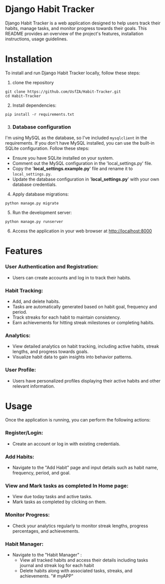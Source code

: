 # Django Habit Tracker

Django Habit Tracker is a web application designed to help users track their habits, manage tasks, and monitor progress towards their goals.
This README provides an overview of the project's features, installation instructions, usage guidelines.

# Installation #

To install and run Django Habit Tracker locally, follow these steps:

1. clone the repository
```
git clone https://github.com/UsfZA/Habit-Tracker.git
cd Habit-Tracker
```

2. Install dependencies:
```
pip install -r requirements.txt
```
3. ### Database configuration ###
I'm using MySQL as the database, so I've included `mysqlclient` in the requirements.
If you don't have MySQL installed, you can use the built-in SQLite configuration. Follow these steps:
 
  - Ensure you have SQLite installed on your system.
  - Comment out the MySQL configuration in the 'local_settings.py' file.
  - Copy the '**local_settings.example.py**' file and rename it to `local_settings.py`.
  - Update the database configuration in '**local_settings.py**' with your own database credentials.


4. Apply database migrations:
```
python manage.py migrate
```

5. Run the development server:
```
python manage.py runserver
```

6. Access the application in your web browser at [http://localhost:8000](url)

# Features #
### User Authentication and Registration: ###
  * Users can create accounts and log in to track their habits.
### Habit Tracking: ###
  * Add, and delete habits.
  * Tasks are automatically generated based on habit goal, frequency and period.
  * Track streaks for each habit to maintain consistency.
  * Earn achievements for hitting streak milestones or completing habits.
### Analytics: ###
  * View detailed analytics on habit tracking, including active habits, streak lengths, and progress towards goals.
  * Visualize habit data to gain insights into behavior patterns.
### User Profile: ###
  * Users have personalized profiles displaying their active habits and other relevant information.

# Usage #
Once the application is running, you can perform the following actions: 

### Register/Login: ###
  * Create an account or log in with existing credentials.
### Add Habits: ###
  * Navigate to the "Add Habit" page and input details such as habit name, frequency, period, and goal.
### View and Mark tasks as completed In Home page: ###
  * View due today tasks and active tasks.
  * Mark tasks as completed by clicking on them.
### Monitor Progress: ###
  * Check your analytics regularly to monitor streak lengths, progress percentages, and achievements.
### Habit Manager: ###
  * Navigate to the "Habit Manager" :
     * View all tracked habits and access their details including tasks journal and streak log for each habit
     * Delete habits along with associated tasks, streaks, and achievements.
"# myAPP" 

